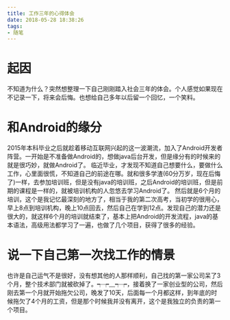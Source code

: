 ```yaml
---
title: 工作三年的心得体会
date: 2018-05-28 18:38:26
tags:
- 随笔
---
```


# 起因
不知道为什么？突然想整理一下自己刚刚踏入社会三年的体会。个人感觉如果现在不记录一下，将来会后悔。也想给自己多年以后留一个回忆，一个笑料。
# 和Android的缘分
2015年本科毕业之后就趁着移动互联网兴起的这一波潮流，加入了Android开发者阵营。一开始是不准备做Android的，想做java后台开发，但是缘分有的时候来的就是很巧妙，就做Android了。
临近毕业，才发现不知道自己想要什么，要做什么工作，心里面很慌，不知道自己的前途在哪。就和很多学渣(60分万岁，现在后悔了)一样，去参加培训班，但是没有java的培训班，之后Android的培训班，但是前期的课程是一样的，就被培训机构的人忽悠去学习Android了。
然后就是6个月的培训，这个是我记忆最深刻的地方了，相当于我的第二次高考，当初学的很用心，早上8点到培训机构，晚上10点回去，然后自己在学到12点。发现自己的潜力还是很大的，就这样6个月的培训就结束了，基本上把Android的开发流程，java的基本语法，高级用法都学习了一遍，也做了几个项目，获得了很多的经验。
# 说一下自己第一次找工作的情景
也许是自己运气不是很好，没有想其他的人那样顺利，自己找的第一家公司呆了3个月，整个技术部门就被砍掉了。┭┮﹏┭┮，接着换了一家创业型的公司，然后刚去第一个月就开始拖欠公司，晚发了10天，后面每一个月都这样，到年底的时候拖欠了4个月的工资，但是那个时候我并没有离开，这个是我独立的负责的第一个项目。
